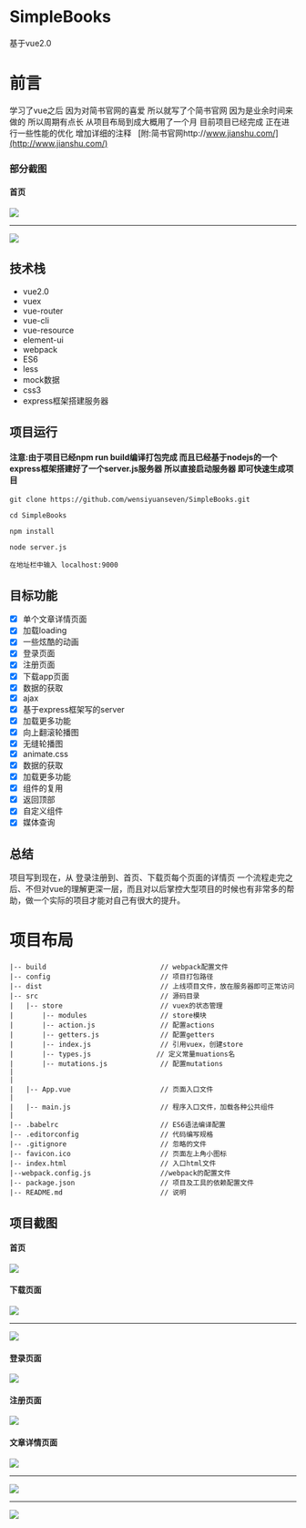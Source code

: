 # SimpleBooks
基于vue2.0
# 前言
学习了vue之后 因为对简书官网的喜爱 所以就写了个简书官网 因为是业余时间来做的 所以周期有点长 从项目布局到成大概用了一个月 目前项目已经完成 正在进行一些性能的优化
增加详细的注释   [附:简书官网http://www.jianshu.com/](http://www.jianshu.com/)
### 部分截图
#### 首页
<img src="https://github.com/wensiyuanseven/SimpleBooks/blob/master/src/assets/img/md1.png" />
<hr>
<img src="https://github.com/wensiyuanseven/SimpleBooks/blob/master/src/assets/img/md2.png"/> 

## 技术栈
<ul >
  <li >vue2.0</li>
  <li>vuex</li>
  <li>vue-router</li>
  <li>vue-cli</li>
  <li>vue-resource</li>
  <li>element-ui</li>
  <li>webpack</li>
  <li>ES6</li>
  <li>less</li>
  <li>mock数据</li>
  <li>css3</li>
  <li>express框架搭建服务器</li>
</ul>

##  项目运行

#### 注意:由于项目已经npm run build编译打包完成 而且已经基于nodejs的一个express框架搭建好了一个server.js服务器 所以直接启动服务器 即可快速生成项目
```
git clone https://github.com/wensiyuanseven/SimpleBooks.git

cd SimpleBooks

npm install

node server.js

在地址栏中输入 localhost:9000
```
## 目标功能
- [x] 单个文章详情页面
- [x] 加载loading
- [x] 一些炫酷的动画
- [x] 登录页面
- [x] 注册页面
- [x] 下载app页面
- [x] 数据的获取
- [x] ajax 
- [x] 基于express框架写的server
- [x] 加载更多功能
- [x] 向上翻滚轮播图
- [x] 无缝轮播图
- [x] animate.css
- [x] 数据的获取
- [x] 加载更多功能
- [x] 组件的复用
- [x] 返回顶部
- [x] 自定义组件
- [x] 媒体查询
##  总结
项目写到现在，从 登录注册到、首页、下载页每个页面的详情页 一个流程走完之后、不但对vue的理解更深一层，而且对以后掌控大型项目的时候也有非常多的帮助，做一个实际的项目才能对自己有很大的提升。
# 项目布局
```
|-- build                            // webpack配置文件
|-- config                           // 项目打包路径
|-- dist                          	 // 上线项目文件，放在服务器即可正常访问
|-- src                              // 源码目录
|   |-- store                        // vuex的状态管理
|       |-- modules                  // store模块
|       |-- action.js                // 配置actions
|       |-- getters.js               // 配置getters
|       |-- index.js                 // 引用vuex，创建store
|       |-- types.js                // 定义常量muations名
|       |-- mutations.js             // 配置mutations
|
|
|   |-- App.vue                      // 页面入口文件
|
|   |-- main.js                      // 程序入口文件，加载各种公共组件
|
|-- .babelrc                         // ES6语法编译配置
|-- .editorconfig                    // 代码编写规格
|-- .gitignore                       // 忽略的文件
|-- favicon.ico                      // 页面左上角小图标
|-- index.html                       // 入口html文件
|--webpack.config.js                 //webpack的配置文件
|-- package.json                     // 项目及工具的依赖配置文件
|-- README.md                        // 说明
```



## 项目截图
#### 首页
<img src="https://github.com/wensiyuanseven/SimpleBooks/blob/master/src/assets/img/md3.png" />

#### 下载页面
<img src="https://github.com/wensiyuanseven/SimpleBooks/blob/master/src/assets/img/md4.png" />
<hr>
<img src="https://github.com/wensiyuanseven/SimpleBooks/blob/master/src/assets/img/md5.png" />

#### 登录页面
<img src="https://github.com/wensiyuanseven/SimpleBooks/blob/master/src/assets/img/md6.png" />

#### 注册页面
<img src="https://github.com/wensiyuanseven/SimpleBooks/blob/master/src/assets/img/md7.png" />

#### 文章详情页面
<img src="https://github.com/wensiyuanseven/SimpleBooks/blob/master/src/assets/img/md8.png" />
<hr>
<img src="https://github.com/wensiyuanseven/SimpleBooks/blob/master/src/assets/img/md9.png" />
<hr>
<img src="https://github.com/wensiyuanseven/SimpleBooks/blob/master/src/assets/img/md10.png" />





